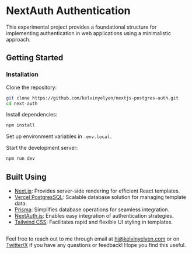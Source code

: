 # NextAuth Authentication 

This experimental project provides a foundational structure for implementing authentication in web applications using a minimalistic approach.

## Getting Started

### Installation

Clone the repository:

```bash
git clone https://github.com/kelvinyelyen/nextjs-postgres-auth.git
cd next-auth
```

Install dependencies:

```bash
npm install
```

Set up environment variables in `.env.local.`

Start the development server:

```bash
npm run dev
```

## Built Using
- [Next.js](https://nextjs.org/): Provides server-side rendering for efficient React templates.
- [Vercel PostgresSQL](https://vercel.com/): Scalable database solution for managing template data.
- [Prisma](https://www.prisma.io/): Simplifies database operations for seamless integration.
- [NextAuth.js](https://next-auth.js.org/): Enables easy integration of authentication strategies.
- [Tailwind CSS](https://tailwindcss.com/): Facilitates rapid and flexible UI styling in templates.

##
Feel free to reach out to me through email at [hi@kelvinyelyen.com](kelvinyelyen@gmail.com) or on [Twitter/X](https://twitter.com/kelvinyelyen) if you have any questions or feedback! Hope you find this useful.

